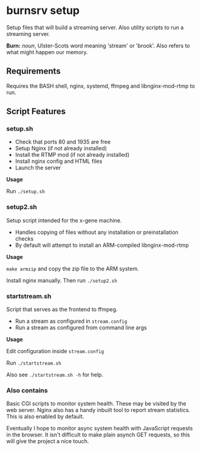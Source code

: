 # burnsrv setup

Setup files that will build a streaming server. Also utility scripts to run a streaming server.

**Burn:** *noun*, Ulster-Scots word meaning 'stream' or 'brook'. Also refers to what
might happen our memory.

## Requirements
Requires the BASH shell, nginx, systemd, ffmpeg and libnginx-mod-rtmp to run.

## Script Features

### setup.sh

* Check that ports 80 and 1935 are free
* Setup Nginx (if not already installed)
* Install the RTMP mod (if not already installed)
* Install nginx config and HTML files
* Launch the server

**Usage**

Run `./setup.sh`

### setup2.sh

Setup script intended for the x-gene machine.

* Handles copying of files without any installation or preinstallation checks
* By default will attempt to install an ARM-compiled libnginx-mod-rtmp

**Usage**

`make armzip` and copy the zip file to the ARM system.

Install nginx manually. Then run `./setup2.sh`

### startstream.sh

Script that serves as the frontend to ffmpeg.

* Run a stream as configured in `stream.config`
* Run a stream as configured from command line args

**Usage**

Edit configuration inside `stream.config`

Run `./startstream.sh`

Also see `./startstream.sh -h` for help.


### Also contains

Basic CGI scripts to monitor system health. These may be visited by the web server.
Nginx also has a handy inbuilt tool to report stream statistics. This is also enabled by default.

Eventually I hope to monitor async system health with JavaScript requests in the browser. It isn't difficult
to make plain asynch GET requests, so this will give the project a nice touch.
